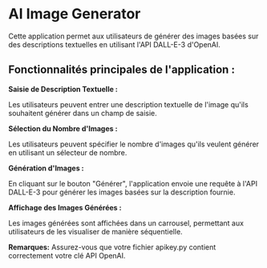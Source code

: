 # AI Image Generator

Cette application permet aux utilisateurs de générer des images basées sur des descriptions textuelles en utilisant l'API DALL-E-3 d'OpenAI.  
  
## Fonctionnalités principales de l'application :
  
**Saisie de Description Textuelle :**

Les utilisateurs peuvent entrer une description textuelle de l'image qu'ils souhaitent générer dans un champ de saisie.

**Sélection du Nombre d'Images :**

Les utilisateurs peuvent spécifier le nombre d'images qu'ils veulent générer en utilisant un sélecteur de nombre.

**Génération d'Images :**

En cliquant sur le bouton "Générer", l'application envoie une requête à l'API DALL-E-3 pour générer les images basées sur la description fournie.

**Affichage des Images Générées :**

Les images générées sont affichées dans un carrousel, permettant aux utilisateurs de les visualiser de manière séquentielle.

**Remarques:**
Assurez-vous que votre fichier apikey.py contient correctement votre clé API OpenAI.
